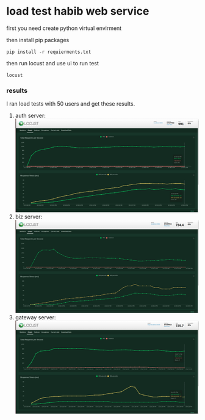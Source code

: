 # load test habib web service

first you need create python virtual envirment

then install pip packages

```shell
pip install -r requierments.txt
```

then run locust and use ui to run test

```shell
locust
```

### results

I ran load tests with 50 users and get these results.

1. auth server:
![alt text](screenshots/auth-server.png "Title")
2. biz server:
![alt text](screenshots/biz-server.png "Title")
3. gateway server:
![alt text](screenshots/gateway-server.png "Title")